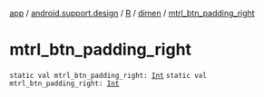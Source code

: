 [app](../../../index.md) / [android.support.design](../../index.md) / [R](../index.md) / [dimen](index.md) / [mtrl_btn_padding_right](./mtrl_btn_padding_right.md)

# mtrl_btn_padding_right

`static val mtrl_btn_padding_right: `[`Int`](https://kotlinlang.org/api/latest/jvm/stdlib/kotlin/-int/index.html)
`static val mtrl_btn_padding_right: `[`Int`](https://kotlinlang.org/api/latest/jvm/stdlib/kotlin/-int/index.html)